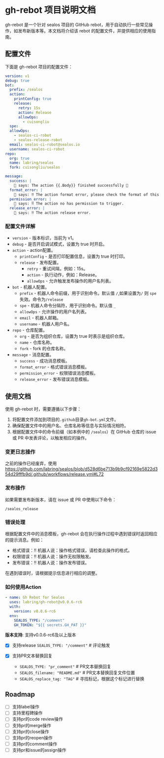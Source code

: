 # gh-rebot 项目说明文档

gh-rebot 是一个针对 sealos 项目的 GitHub rebot，用于自动执行一些常见操作，如发布新版本等。本文档将介绍该 rebot 的配置文件，并提供相应的使用指南。

## 配置文件

下面是 gh-rebot 项目的配置文件：

```yaml
version: v1
debug: true
bot:
  prefix: /sealos
  action:
    printConfig: true
    release:
      retry: 15s
      action: Release
      allowOps:
        - cuisongliu
  spe: _
  allowOps:
    - sealos-ci-robot
    - sealos-release-robot
  email: sealos-ci-robot@sealos.io
  username: sealos-ci-robot
repo:
  org: true
  name: labring/sealos
  fork: cuisongliu/sealos

message:
  success: |
    🤖 says: The action {{.Body}} finished successfully 🎉
  format_error: |
    🤖 says: ‼️ The action format error, please check the format of this action.
  permission_error: |
    🤖 says: ‼️ The action no has permission to trigger.
  release_error: |
    🤖 says: ‼️ The action release error.

```

### 配置文件详解

- `version` - 版本标识，当前为 v1。
- `debug` - 是否开启调试模式，设置为 true 时开启。
- `action` \- action配置。
   - `printConfig` - 是否打印配置信息，设置为 true 时打印。
   - `release` \- 发布配置。
       - `retry` - 重试间隔，例如：15s。
       - `action` - 执行动作，例如：Release。
       - `allowOps` - 允许触发发布操作的用户名列表。
- `bot` \- 机器人配置。
   - `prefix` - 机器人命令前缀，用于识别命令。默认值 `/`,如果设置为`/` 则 `spe` 失效。命令为`/release`
   - `spe` - 机器人命令分隔符，用于识别命令。默认值 `_`
   - `allowOps` - 允许操作的用户名列表。
   - `email` - 机器人邮箱。
   - `username` - 机器人用户名。
- `repo` \- 仓库配置。
   - `org` - 是否为组织仓库，设置为 true 时表示是组织仓库。
   - `name` - 仓库名称。
   - `fork` - fork 的仓库名称。
- `message` \- 消息配置。
   - `success` - 成功消息模板。
   - `format_error` - 格式错误消息模板。
   - `permission_error` - 权限错误消息模板。
   - `release_error` - 发布错误消息模板。

## 使用文档

使用 gh-rebot 时，需要遵循以下步骤：

1. 将配置文件添加到项目的`.github`目录` gh-bot.yml `文件。
2. 确保配置文件中的用户名、仓库名称等信息与实际情况相符。
3. 根据配置文件中的命令前缀（如本例中的 `/sealos`）在 GitHub 仓库的 issue 或 PR 中发表评论，以触发相应的操作。

### 变更日志操作

之前的操作已经废弃，使用 https://github.com/labring/sealos/blob/d528d6be713b9b9cf92169e5822d354d29fffb9d/.github/workflows/release.yml#L72



### 发布操作

如果需要发布新版本，请在 issue 或 PR 中使用以下命令：

```
/sealos_release
```

### 错误处理

根据配置文件中的消息模板，gh-rebot 会在执行操作过程中遇到错误时返回相应的提示消息。例如：

- 格式错误：‼️ 机器人说：操作格式错误，请检查此操作的格式。
- 权限错误：‼️ 机器人说：操作无权限触发。
- 发布错误：‼️ 机器人说：操作发布错误。

在遇到错误时，请根据提示信息进行相应的调整。


### 如何使用Action

```yaml
- name: Gh Rebot for Sealos
  uses: labring/gh-rebot@v0.0.6-rc6
  with:
    version: v0.0.6-rc6
  env:
    SEALOS_TYPE: "/comment"
    GH_TOKEN: "${{ secrets.GH_PAT }}"
```
**版本支持**: 支持v0.0.6-rc6及以上版本

- [x] 支持release
  `SEALOS_TYPE: "/comment"` # 评论触发

- [x] 支持PR文本替换回复
  - `SEALOS_TYPE: "pr_comment"` # PR文本替换回复
  - `SEALOS_filename: "README.md"` # PR文本替换回复文件位置
  - `SEALOS_replace_tag: "TAG"` # 寻找标记，根据这个标记进行替换

## Roadmap

- [ ] 支持label操作
- [ ] 支持里程碑操作
- [ ] 支持pr的code review操作
- [ ] 支持pr的merge操作
- [ ] 支持pr的close操作
- [ ] 支持pr的reopen操作
- [ ] 支持pr的comment操作
- [ ] 支持pr和issue的assign操作
